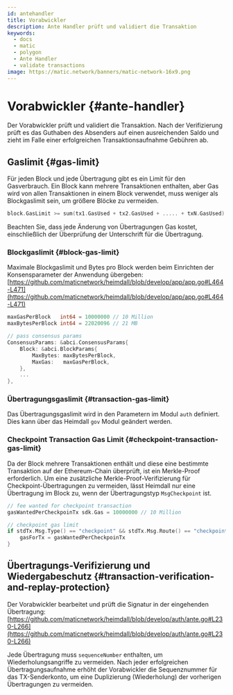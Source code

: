 ```yaml
---
id: antehandler
title: Vorabwickler
description: Ante Handler prüft und validiert die Transaktion
keywords:
  - docs
  - matic
  - polygon
  - Ante Handler
  - validate transactions
image: https://matic.network/banners/matic-network-16x9.png
---
```


# Vorabwickler {#ante-handler}

Der Vorabwickler prüft und validiert die Transaktion. Nach der Verifizierung prüft es das Guthaben des Absenders auf einen ausreichenden Saldo und zieht im Falle einer erfolgreichen Transaktionsaufnahme Gebühren ab.

## Gaslimit {#gas-limit}

Für jeden Block und jede Übertragung gibt es ein Limit für den Gasverbrauch. Ein Block kann mehrere Transaktionen enthalten, aber Gas wird von allen Transaktionen in einem Block verwendet, muss weniger als Blockgaslimit sein, um größere Blöcke zu vermeiden.

```go
block.GasLimit >= sum(tx1.GasUsed + tx2.GasUsed + ..... + txN.GasUsed)
```

Beachten Sie, dass jede Änderung von Übertragungen Gas kostet, einschließlich der Überprüfung der Unterschrift für die Übertragung.

### Blockgaslimit {#block-gas-limit}

Maximale Blockgaslimit und Bytes pro Block werden beim Einrichten der Konsensparameter der Anwendung übergeben: [https://github.com/maticnetwork/heimdall/blob/develop/app/app.go#L464-L471](https://github.com/maticnetwork/heimdall/blob/develop/app/app.go#L464-L471)

```go
maxGasPerBlock   int64 = 10000000 // 10 Million
maxBytesPerBlock int64 = 22020096 // 21 MB

// pass consensus params
ConsensusParams: &abci.ConsensusParams{
	Block: &abci.BlockParams{
		MaxBytes: maxBytesPerBlock,
		MaxGas:   maxGasPerBlock,
	},
	...
},
```

### Übertragungsgaslimit {#transaction-gas-limit}

Das Übertragungsgaslimit wird in den Parametern im Modul `auth` definiert. Dies kann über das Heimdall `gov` Modul geändert werden.

### Checkpoint Transaction Gas Limit {#checkpoint-transaction-gas-limit}

Da der Block mehrere Transaktionen enthält und diese eine bestimmte Transaktion auf der Ethereum-Chain überprüft, ist ein Merkle-Proof erforderlich. Um eine zusätzliche Merkle-Proof-Verifizierung für Checkpoint-Übertragungen zu vermeiden, lässt Heimdall nur eine Übertragung im Block zu, wenn der Übertragungstyp `MsgCheckpoint` ist.

```go
// fee wanted for checkpoint transaction
gasWantedPerCheckpoinTx sdk.Gas = 10000000 // 10 Million

// checkpoint gas limit
if stdTx.Msg.Type() == "checkpoint" && stdTx.Msg.Route() == "checkpoint" {
	gasForTx = gasWantedPerCheckpoinTx
}
```

## Übertragungs-Verifizierung und Wiedergabeschutz {#transaction-verification-and-replay-protection}

Der Vorabwickler bearbeitet und prüft die Signatur in der eingehenden Übertragung: [https://github.com/maticnetwork/heimdall/blob/develop/auth/ante.go#L230-L266](https://github.com/maticnetwork/heimdall/blob/develop/auth/ante.go#L230-L266)

Jede Übertragung muss `sequenceNumber` enthalten, um Wiederholungsangriffe zu vermeiden. Nach jeder erfolgreichen Übertragungsaufnahme erhöht der Vorabwickler die Sequenznummer für das TX-Senderkonto, um eine Duplizierung (Wiederholung) der vorherigen Übertragungen zu vermeiden.